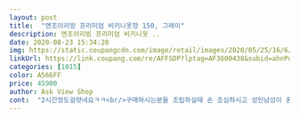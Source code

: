```yaml
---
layout: post 
title:  "엔조이리빙 프리미엄 비키니옷장 150, 그레이" 
description: 엔조이리빙 프리미엄 비키니옷 ..
date: 2020-08-23 15:34:20 
img: https://static.coupangcdn.com/image/retail/images/2020/05/25/16/6/8ed64c65-5b5d-456b-b437-825edf837e5e.jpg 
linkUrl: https://link.coupang.com/re/AFFSDP?lptag=AF3600438&subid=ahnPublicAsk&pageKey=208504201&itemId=618762861&vendorItemId=70763667474&traceid=V0-113-5e1a79b44771c6dc 
categories: [1015] 
color: A566FF 
price: 45900 
author: Ask View Shop 
cont:  "2시간정도걸렷네요ㅋㅋ<br/>구매하시는분들 조립하실때 손 조심하시고 성인남성이 혼자 설렁설렁 조립하니 두시간정도 걸린것 같습니다<br/>그래도다만들고나니속이후련.<br/>.<br/><br/>남자인데 잼났어요 ㅎ 한 한시간정도걸림<br/>다 완성하고 보니 인테리어가 좀 더 심플해지고 보기좋아졌어요<br/>부직포도 짱짱하고 뼈대를 망치로 때리지 마세요 변형될수 있습니다<br/>뼈대는 가능하면 체중을 싣고 지그시 눌러주면 조립이 좀 수월합니다<br/>생각이상으로 커서 놀램.<br/>.<br/>조립은 여자가하긴좀 빡셀거같고<br/>아무튼 좋은상품이에요<br/>여성분들은 도움을 요청하시거나 두분이상 같이 하심이 좋을것 같아요<br/>옷이 많이 걸리지 않지만 수납공간이 넉넉해서 괜찮습니다<br/>완성본을 그리며 천천히 조립하면 완성 후 보람이 있을겁니다<br/>잘사용하고있습니다<br/>조립하는데는 힘이 조금 들었네요 높은곳 조립을 완성하시려면 직은 의자 하나정도는 있으면 편합니다<br/>좋아요 좋아요<br/>" 
---
```

